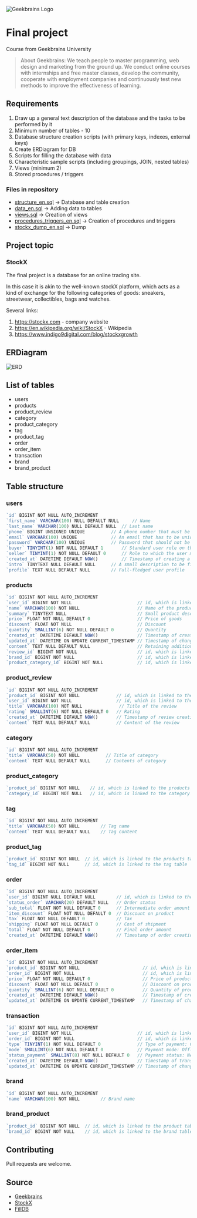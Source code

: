 ![Geekbrains Logo](https://github.com/ilyastartsdata/introductiontopython/blob/master/gb.png)

# Final project

Course from Geekbrains University

> About Geekbrains: We teach people to master programming, web design and marketing from the ground up. We conduct online courses with internships and free master classes, develop the community, cooperate with employment companies and continuously test new methods to improve the effectiveness of learning.

## Requirements

1. Draw up a general text description of the database and the tasks to be performed by it
2. Minimum number of tables - 10
3. Database structure creation scripts (with primary keys, indexes, external keys)
4. Create ERDiagram for DB
5. Scripts for filling the database with data
6. Characteristic sample scripts (including groupings, JOIN, nested tables)
7. Views (minimum 2)
8. Stored procedures / triggers

### Files in repository

- [structure_en.sql](https://github.com/ilyastartsdata/databases_sql/blob/main/final_project/final_project_en/structure_en.sql) -> Database and table creation
- [data_en.sql](https://github.com/ilyastartsdata/databases_sql/blob/main/final_project/final_project_en/data_en.sql) -> Adding data to tables
- [views.sql](https://github.com/ilyastartsdata/databases_sql/blob/main/final_project/final_project_en/views_en.sql) -> Creation of views
- [procedures_triggers_en.sql](https://github.com/ilyastartsdata/databases_sql/blob/main/final_project/final_project_en/procedures_triggers_en.sql) -> Creation of procedures and triggers
- [stockx_dump_en.sql](https://github.com/ilyastartsdata/databases_sql/blob/main/final_project/final_project_en/stockx_dump_en.sql) -> Dump

## Project topic

### StockX

The final project is a database for an online trading site. 

In this case it is akin to the well-known stockX platform, which acts as a kind of exchange for the following categories of goods: sneakers, streetwear, collectibles, bags and watches.

Several links:

1. https://stockx.com - company website
2. https://en.wikipedia.org/wiki/StockX - Wikipedia
3. https://www.indigo9digital.com/blog/stockxgrowth

## ERDiagram

![ERD](https://github.com/ilyastartsdata/databases_sql/blob/main/final_project/final_project_ru/stockX_ERD.png)

## List of tables

- users
- products
- product_review
- category
- product_category
- tag
- product_tag
- order
- order_item
- transaction
- brand
- brand_product

## Table structure

### users

```js
`id` BIGINT NOT NULL AUTO_INCREMENT
`first_name` VARCHAR(100) NULL DEFAULT NULL 	// Name
`last_name` VARCHAR(100) NULL DEFAULT NULL 	// Last name
`phone` BIGINT UNSIGNED UNIQUE 			// A phone number that must be unique
`email` VARCHAR(100) UNIQUE 			// An email that has to be unique
`password` VARCHAR(100) UNIQUE 			// Password that should not be stored here
`buyer` TINYINT(1) NOT NULL DEFAULT 1 		// Standard user role on the site - buyer
`seller` TINYINT(1) NOT NULL DEFAULT 0 		// Role to which the user may apply
`created_at` DATETIME DEFAULT NOW() 		// Timestamp of creating a record
`intro` TINYTEXT NULL DEFAULT NULL 		// A small description to be filled in by the user
`profile` TEXT NULL DEFAULT NULL 		// Full-fledged user profile
```

### products

```js
`id` BIGINT NOT NULL AUTO_INCREMENT
`user_id` BIGINT NOT NULL                         // id, which is linked to the users table
`name` VARCHAR(100) NOT NULL                      // Name of the product
`summary` TINYTEXT NULL                           // Small product description
`price` FLOAT NOT NULL DEFAULT 0                  // Price of goods
`discount` FLOAT NOT NULL                         // Discount
`quantity` SMALLINT(6) NOT NULL DEFAULT 0         // Quantity
`created_at` DATETIME DEFAULT NOW()               // Timestamp of creation of a product position
`updated_at` DATETIME ON UPDATE CURRENT_TIMESTAMP // Timestamp of change in commodity position
`content` TEXT NULL DEFAULT NULL                  // Retaining additional information about the product
`review_id` BIGINT NOT NULL                       // id, which is linked to the review table
`brand_id` BIGINT NOT NULL                        // id, which is linked to the brand table
`product_category_id` BIGINT NOT NULL             // id, which is linked to the product_category table
```

### product_review

```js
`id` BIGINT NOT NULL AUTO_INCREMENT
`product_id` BIGINT NOT NULL              // id, which is linked to the products table
`user_id` BIGINT NOT NULL                 // id, which is linked to the users table
`title` VARCHAR(100) NOT NULL	           // Title of the review
`rating` SMALLINT(6) NOT NULL DEFAULT 0	  // Rating
`created_at` DATETIME DEFAULT NOW()       // Timestamp of review creation
`content` TEXT NULL DEFAULT NULL          // Content of the review
```

### category

```js
`id` BIGINT NOT NULL AUTO_INCREMENT
`title` VARCHAR(50) NOT NULL          // Title of category
`content` TEXT NULL DEFAULT NULL      // Contents of category
```

### product_category

```js
`product_id` BIGINT NOT NULL	// id, which is linked to the products table
`category_id` BIGINT NOT NULL	// id, which is linked to the category table
```

### tag

```js
`id` BIGINT NOT NULL AUTO_INCREMENT
`title` VARCHAR(50) NOT NULL        // Tag name
`content` TEXT NULL DEFAULT NULL    // Tag content
```

### product_tag

```js
`product_id` BIGINT NOT NULL  // id, which is linked to the products table
`tag_id` BIGINT NOT NULL      // id, which is linked to the tag table
```

### order

```js
`id` BIGINT NOT NULL AUTO_INCREMENT
`user_id` BIGINT NULL DEFAULT NULL        // id, which is linked to the users table
`status_order` VARCHAR(20) DEFAULT NULL   // Order status
`sub_total` FLOAT NOT NULL DEFAULT 0      // Intermediate order amount
`item_discount` FLOAT NOT NULL DEFAULT 0  // Discount on product
`tax` FLOAT NOT NULL DEFAULT 0            // Tax
`shipping` FLOAT NOT NULL DEFAULT 0       // Cost of shipment
`total` FLOAT NOT NULL DEFAULT 0          // Final order amount
`created_at` DATETIME DEFAULT NOW()       // Timestamp of order creation
```

### order_item

```js
`id` BIGINT NOT NULL AUTO_INCREMENT
`product_id` BIGINT NOT NULL                        // id, which is linked to the products table
`order_id` BIGINT NOT NULL                          // id, which is linked to the orders table
`price` FLOAT NOT NULL DEFAULT 0                    // Price of product
`discount` FLOAT NOT NULL DEFAULT 0                 // Discount on product
`quantity` SMALLINT(6) NOT NULL DEFAULT 0           // Quantity of product
`created_at` DATETIME DEFAULT NOW()                 // Timestamp of creation of a product position
`updated_at` DATETIME ON UPDATE CURRENT_TIMESTAMP   // Timestamp of change in product position
```

### transaction

```js
`id` BIGINT NOT NULL AUTO_INCREMENT
`user_id` BIGINT NOT NULL                         // id, which is linked to the users table	
`order_id` BIGINT NOT NULL                        // id, which is linked to the orders table
`type` TINYINT(1) NOT NULL DEFAULT 0              // Type of payment: Credit(0) or Debit(1)
`mode` SMALLINT(6) NOT NULL DEFAULT 0             // Payment mode: Offline, Cash on Delivery, Cheque, Draft, Wired and Online
`status_payment` SMALLINT(8) NOT NULL DEFAULT 0   // Payment status: New, Cancelled, Failed, Pending, Declined, Rejected, Success
`created_at` DATETIME DEFAULT NOW()               // Timestamp of transaction creation
`updated_at` DATETIME ON UPDATE CURRENT_TIMESTAMP // Timestamp of change in the transaction
```

### brand

```js
`id` BIGINT NOT NULL AUTO_INCREMENT
`name` VARCHAR(100) NOT NULL        // Brand name
```

### brand_product

```js
`product_id` BIGINT NOT NULL  // id, which is linked to the product table
`brand_id` BIGINT NOT NULL    // id, which is linked to the brand table
```

## Contributing

Pull requests are welcome.

## Source

- [Geekbrains](https://geekbrains.ru)
- [StockX](https://stockx.com)
- [FillDB](http://filldb.info)
